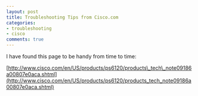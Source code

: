 ```yaml
---
layout: post
title: Troubleshooting Tips from Cisco.com
categories:
- troubleshooting
- cisco
comments: true
---
```

I have found this page to be handy from time to time:

[http://www.cisco.com/en/US/products/ps6120/products\_tech\_note09186a00807e0aca.shtml](http://www.cisco.com/en/US/products/ps6120/products_tech_note09186a00807e0aca.shtml)
